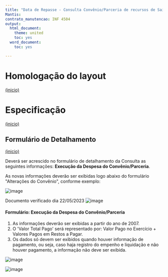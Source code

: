 ```yaml
---
title: "Data de Repasse - Consulta Convênio/Parceria de recursos de Saída"
Mantis:
contrato_manutencao: INF 4504
output:
  html_document:
    theme: united
    toc: yes
  word_document:
    toc: yes

---
```


# Homologação do layout
<a href="#top">(inicio)</a>


# Especificação
<a href="#top">(inicio)</a>

## Formulário de Detalhamento
<a href="#top">(inicio)</a>

Deverá ser acrescido no formulário de detalhamento da Consulta as seguintes informações: **Execução da Despesa do Convênio/Parceria**.

As novas informações deverão ser exibidas logo abaixo do formulário "Alterações do Convênio", conforme exemplo:

![image](https://user-images.githubusercontent.com/53793354/230954817-7d16c263-c55d-46fc-ba24-762f7a4efb42.png)

Documento verificado dia 22/05/2023
![image](https://github.com/transparencia-mg/especificacoes-portal-transparencia/assets/53793354/f252482c-fd8c-4f15-87d5-b50baa3e10e0)




#### Formulário: Execução da Despesa do Convênio/Parceria

1. As informações deverão ser exibidas a partir do ano de 2007.
2. O 'Valor Total Pago' será representado por: Valor Pago no Exercício + Valores Pagos em Restos a Pagar.
3. Os dados só devem ser exibidos quando houver informação de pagamento, ou seja, caso haja registro do empenho e liquidação e não houver pagamento, a informação não deve ser exibida.


![image](https://user-images.githubusercontent.com/53793354/230952965-b0c27d6a-294a-461e-bc22-ed362060698f.png)

![image](https://github.com/transparencia-mg/especificacoes-portal-transparencia/assets/53793354/b381d54b-c592-4f52-9c94-fa1bec74b6a0)

